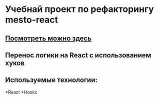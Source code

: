 # Учебнай проект по рефакторингу mesto-react
## [Посмотреть можно здесь](https://trufan0ff.github.io/mesto-react/)

## Перенос логики на React с использованием хуков

## Используемые технологии:
*React
*Hooks
